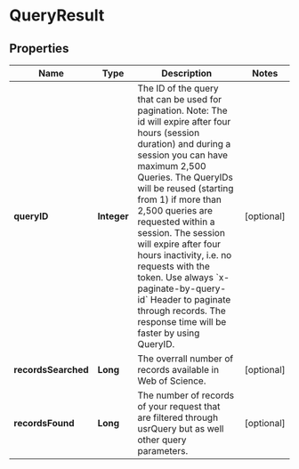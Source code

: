 

# QueryResult


## Properties

Name | Type | Description | Notes
------------ | ------------- | ------------- | -------------
**queryID** | **Integer** | The ID of the query that can be used for pagination.  Note: The id will expire after four hours (session duration) and during a session you can have maximum 2,500 Queries.  The QueryIDs will be reused (starting from 1) if more than 2,500 queries are requested within a session.  The session will expire after four hours inactivity,  i.e. no requests with the token.  Use always &#x60;x-paginate-by-query-id&#x60; Header to paginate through records. The response time will be faster by using QueryID.  |  [optional]
**recordsSearched** | **Long** | The overrall number of records available in Web of Science. |  [optional]
**recordsFound** | **Long** | The number of records of your request that are filtered through usrQuery but as well other query parameters. |  [optional]




